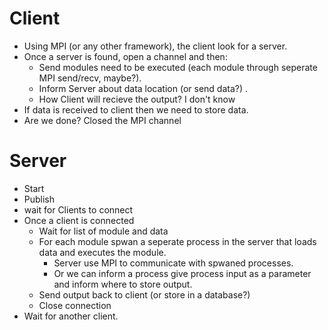 # Client 
  - Using MPI (or any other framework), the client look for a server. 
  - Once a server is found, open a channel and then:
    - Send modules need to be executed (each module through seperate MPI send/recv, maybe?). 
    - Inform Server about data location (or send data?) . 
    - How Client will recieve the output? I don't know
  - If data is received to client then we need to store data. 
  - Are we done? Closed the MPI channel
# Server
  - Start
  - Publish  
  - wait for Clients to connect
  - Once a client is connected 
    - Wait for list of module and data
    - For each module spwan a seperate process in the server that loads data and executes the module. 
      - Server use MPI to communicate with spwaned processes. 
      - Or we can inform a process give process input as a parameter and inform where to store output.
    - Send output back to client (or store in a database?) 
    - Close connection
  - Wait for another client. 






